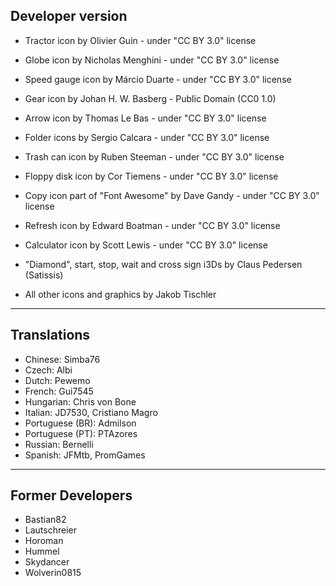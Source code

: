 ## Developer version

* Tractor icon by Olivier Guin - under "CC BY 3.0" license
* Globe icon by Nicholas Menghini - under "CC BY 3.0" license
* Speed gauge icon by Márcio Duarte - under "CC BY 3.0" license
* Gear icon by Johan H. W. Basberg - Public Domain (CC0 1.0)
* Arrow icon by Thomas Le Bas - under "CC BY 3.0" license
* Folder icons by Sergio Calcara - under "CC BY 3.0" license
* Trash can icon by Ruben Steeman - under "CC BY 3.0" license
* Floppy disk icon by Cor Tiemens - under "CC BY 3.0" license
* Copy icon part of "Font Awesome" by Dave Gandy - under "CC BY 3.0" license
* Refresh icon by Edward Boatman - under "CC BY 3.0" license
* Calculator icon by Scott Lewis - under "CC BY 3.0" license


* "Diamond", start, stop, wait and cross sign i3Ds by Claus Pedersen (Satissis)

* All other icons and graphics by Jakob Tischler

___

## Translations

* Chinese: Simba76
* Czech: Albi
* Dutch: Pewemo
* French: Gui7545
* Hungarian: Chris von Bone
* Italian: JD7530, Cristiano Magro
* Portuguese (BR): Admilson
* Portuguese (PT): PTAzores
* Russian: Bernelli
* Spanish: JFMtb, PromGames

___

## Former Developers

* Bastian82
* Lautschreier
* Horoman
* Hummel
* Skydancer
* Wolverin0815
